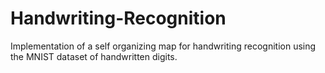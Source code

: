 # Handwriting-Recognition
Implementation of a self organizing map for handwriting recognition using the MNIST dataset of handwritten digits.
